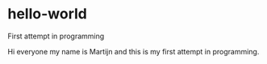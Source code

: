 # hello-world
First attempt  in programming

Hi everyone my name is Martijn and this is my first attempt in programming. 
